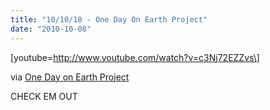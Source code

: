 ```yaml
---
title: "10/10/10 - One Day On Earth Project"
date: "2010-10-08"
---
```


\[youtube=http://www.youtube.com/watch?v=c3Nj72EZZvs\]

via [One Day on Earth Project](http://www.onedayonearth.org/)

CHECK EM OUT
